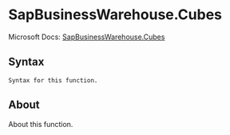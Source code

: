 ---
---

# SapBusinessWarehouse.Cubes

Microsoft Docs: [SapBusinessWarehouse.Cubes](https://docs.microsoft.com/en-us/powerquery-m/sapbusinesswarehouse-cubes)

## Syntax

```powerquery-m
Syntax for this function.
```

## About

About this function.

